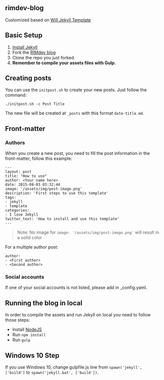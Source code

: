 ## rimdev-blog

Customized based on [Will Jekyll Template](https://github.com/willianjusten/will-jekyll-template/)

## Basic Setup

1. [Install Jekyll](http://jekyllrb.com)
2. Fork the [RIMdev blog](https://github.com/ritterim/rimdev-blog/fork)
3. Clone the repo you just forked.
7. **Remember to compile your assets files with Gulp.**

## Creating posts

You can use the `initpost.sh` to create your new posts. Just follow the command:

```
./initpost.sh -c Post Title
```

The new file will be created at `_posts` with this format `date-title.md`.

## Front-matter 

### Authors

When you create a new post, you need to fill the post information in the front-matter, follow this example:

```
---
layout: post
title: "How to use"
author: <Your name here>
date: 2015-08-03 03:32:44
image: '/assets/img/post-image.png'
description: 'First steps to use this template'
tags:
- jekyll 
- template 
categories:
- I love Jekyll
twitter_text: 'How to install and use this template'
---
```

> Note: No image for `image: '/assets/img/post-image.png'` will result in a solid color

For a multiple author post:

```
author:
- <First author>
- <Second author>
```

### Social accounts

If one of your social accounts is not listed, please add in _config.yaml. 

## Running the blog in local

In order to compile the assets and run Jekyll on local you need to follow those steps:

- Install [NodeJS](https://nodejs.org/)
- Run `npm install` 
- Run `gulp`

## Windows 10 Step

If you use Windows 10, change gulpfile.js line from `spawn('jekyll', ['build']` to `spawn('jekyll.bat', ['build'])`.
